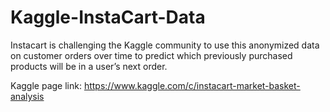# Kaggle-InstaCart-Data
Instacart is challenging the Kaggle community to use this anonymized data on customer orders over time to predict which previously purchased products will be in a user’s next order. 

Kaggle page link: https://www.kaggle.com/c/instacart-market-basket-analysis
